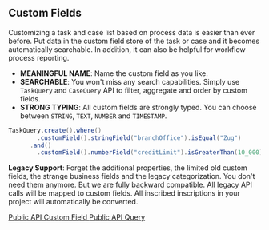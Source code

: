 ## Custom Fields
Customizing a task and case list based on process data is easier than ever before.
Put data in the custom field store of the task or case and it becomes automatically searchable.
In addition, it can also be helpful for workflow process reporting.

 * __MEANINGFUL NAME__: Name the custom field as you like.
 * __SEARCHABLE__: You won't miss any search capabilities. Simply use `TaskQuery` and `CaseQuery` API to filter, aggregate and order by custom fields.
 * __STRONG TYPING__: All custom fields are strongly typed. You can choose between `STRING`, `TEXT`, `NUMBER` and `TIMESTAMP`.

```java
TaskQuery.create().where()
        .customField().stringField("branchOffice").isEqual("Zug")
      .and()
        .customField().numberField("creditLimit").isGreaterThan(10_000);
```

__Legacy Support__: Forget the additional properties, the limited old custom fields, the strange business fields and the legacy categorization.
You don't need them anymore. But we are fully backward compatible. All legacy API calls will be mapped to custom fields.
All inscribed inscriptions in your project will automatically be converted.

<div class="short-links">
	<a href="${docBaseUrl}/public-api/ch/ivyteam/ivy/workflow/custom/field/ICustomFields.html" target="_blank" rel="noopener noreferrer">
	  <i class="fab fa-java"></i> Public API Custom Field
	</a>
	<a href="${docBaseUrl}/public-api/ch/ivyteam/ivy/workflow/query/TaskQuery.IFilterableColumns.html#customField--" 
		target="_blank" rel="noopener noreferrer">
	  <i class="fab fa-java"></i> Public API Query
	</a>
</div>
